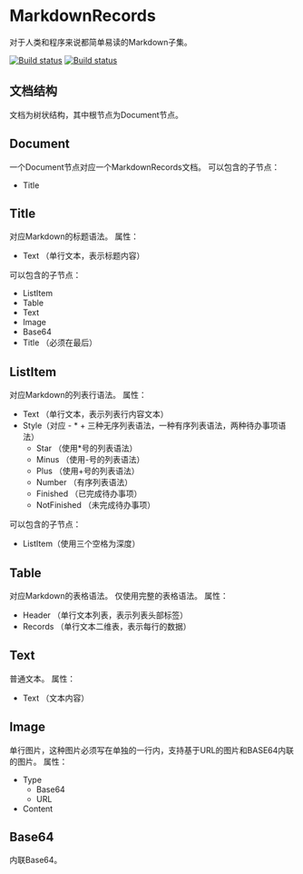 # MarkdownRecords
对于人类和程序来说都简单易读的Markdown子集。

[![Build status](https://dev.azure.com/StrrationalismTeam/OpenSource%20Pipes/_apis/build/status/OpenSource%20Pipes-.NET%20Desktop-CI)](https://dev.azure.com/StrrationalismTeam/OpenSource%20Pipes/_build/latest?definitionId=5)
[![Build status](https://ci.appveyor.com/api/projects/status/mbd34nbtwyuuf1bj?svg=true)](https://ci.appveyor.com/project/SmallLuma/markdownrecords)


## 文档结构

文档为树状结构，其中根节点为Document节点。

## Document
一个Document节点对应一个MarkdownRecords文档。
可以包含的子节点：
- Title


## Title
对应Markdown的标题语法。
属性：
- Text （单行文本，表示标题内容）

可以包含的子节点：
- ListItem
- Table
- Text
- Image
- Base64
- Title （必须在最后）

## ListItem
对应Markdown的列表行语法。
属性：
- Text （单行文本，表示列表行内容文本）
- Style（对应 - * + 三种无序列表语法，一种有序列表语法，两种待办事项语法）
   - Star （使用*号的列表语法）
   - Minus （使用-号的列表语法）
   - Plus （使用+号的列表语法）
   - Number （有序列表语法）
   - Finished （已完成待办事项）
   - NotFinished （未完成待办事项）

可以包含的子节点：
- ListItem（使用三个空格为深度）

## Table
对应Markdown的表格语法。
仅使用完整的表格语法。
属性：
- Header （单行文本列表，表示列表头部标签）
- Records （单行文本二维表，表示每行的数据）

## Text
普通文本。
属性：
- Text （文本内容）

## Image
单行图片，这种图片必须写在单独的一行内，支持基于URL的图片和BASE64内联的图片。
属性：
- Type
   - Base64
   - URL
- Content

## Base64
内联Base64。


